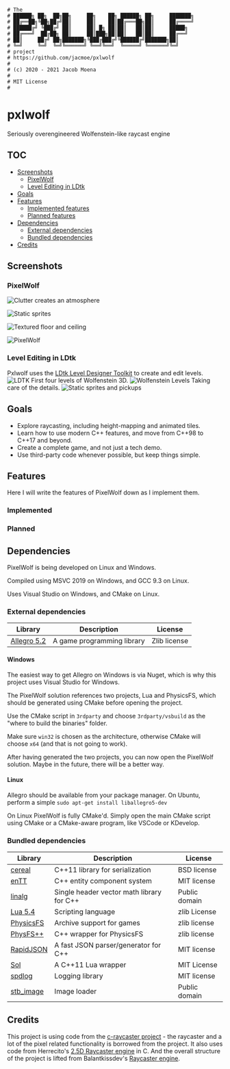 
    # The
    # ██████╗ ██╗  ██╗██╗     ██╗    ██╗ ██████╗ ██╗     ███████╗
    # ██╔══██╗╚██╗██╔╝██║     ██║    ██║██╔═══██╗██║     ██╔════╝
    # ██████╔╝ ╚███╔╝ ██║     ██║ █╗ ██║██║   ██║██║     █████╗  
    # ██╔═══╝  ██╔██╗ ██║     ██║███╗██║██║   ██║██║     ██╔══╝  
    # ██║     ██╔╝ ██╗███████╗╚███╔███╔╝╚██████╔╝███████╗██║     
    # ╚═╝     ╚═╝  ╚═╝╚══════╝ ╚══╝╚══╝  ╚═════╝ ╚══════╝╚═╝     
    # project
    # https://github.com/jacmoe/pxlwolf
    #
    # (c) 2020 - 2021 Jacob Moena
    #
    # MIT License
    #

# pxlwolf
Seriously overengineered Wolfenstein-like raycast engine

## TOC

- [Screenshots](#Screenshots)
  - [PixelWolf](#PixelWolf)
  - [Level Editing in LDtk](#Level-Editing-in-LDtk)
- [Goals](#Goals)
- [Features](#Goals)
  - [Implemented features](#Implemented-features)
  - [Planned features](#Planned-features)
- [Dependencies](#Dependencies)
  - [External dependencies](#External-dependencies)
  - [Bundled dependencies](#Bundled-dependencies)
- [Credits](#Credits)


## Screenshots
### PixelWolf 
![Clutter creates an atmosphere][clutter]

![Static sprites][sprites]

![Textured floor and ceiling][corridor]

![PixelWolf][pxlwolf]


### Level Editing in LDtk
Pxlwolf uses the [LDtk Level Designer Toolkit][ldtk_link] to create and edit levels.
![LDTK][ldtk]
First four levels of Wolfenstein 3D.
![Wolfenstein Levels][ldtklevels]
Taking care of the details.
![Static sprites and pickups][detailing]

## Goals
- Explore raycasting, including height-mapping and animated tiles.
- Learn how to use modern C++ features, and move from C++98 to C++17 and beyond.
- Create a complete game, and not just a tech demo.
- Use third-party code whenever possible, but keep things simple.

## Features
Here I will write the features of PixelWolf down as I implement them.
### Implemented
### Planned

## Dependencies
PixelWolf is being developed on Linux and Windows.

Compiled using MSVC 2019 on Windows, and GCC 9.3 on Linux.

Uses Visual Studio on Windows, and CMake on Linux.

### External dependencies
|Library|Description|License|
|-------|-----------|-------|
|[Allegro 5.2][allegro]|A game programming library|Zlib license|

#### Windows
The easiest way to get Allegro on Windows is via Nuget, which is why this project uses Visual Studio for Windows.

The PixelWolf solution references two projects, Lua and PhysicsFS, which should be generated using CMake before opening the project.

Use the CMake script in `3rdparty` and choose `3rdparty/vsbuild` as the "where to build the binaries" folder.

Make sure `win32` is chosen as the architecture, otherwise CMake will choose `x64` (and that is not going  to work).

After having generated the two projects, you can now open the PixelWolf solution. Maybe in the future, there will be a better way.


#### Linux
Allegro should be available from your package manager. On Ubuntu, perform a simple ```sudo apt-get install liballegro5-dev```


On Linux PixelWolf is fully CMake'd. Simply open the main CMake script using CMake or a CMake-aware program, like VSCode or KDevelop.


### Bundled dependencies
|Library|Description|License|
|-------|-----------|-------|
|[cereal][cereal]|C++11 library for serialization|BSD license|
|[enTT][entt]|C++ entity component system|MIT license|
|[linalg][linalg]|Single header vector math library for C++|Public domain|
|[Lua 5.4][lua]|Scripting language|zlib License|
|[PhysicsFS ][physfs]|Archive support for games|zlib license|
|[PhysFS++][physpp]|C++ wrapper for PhysicsFS|zlib license|
|[RapidJSON][rapidjson]|A fast JSON parser/generator for C++|MIT license|
|[Sol][sol]|A C++11 Lua wrapper|MIT License|
|[spdlog][spdlog]|Logging library|MIT license|
|[stb_image][stbimage]|Image loader|Public domain|


## Credits

This project is using code from the [c-raycaster project][cray] - the raycaster and a lot of the pixel related functionality is borrowed from the project. It also uses code from Herrecito's [2.5D Raycaster engine][herrecito] in C. And the overall structure of the project is lifted from Balantkissdev's [Raycaster engine][balantkiss].


[pxlwolf]: https://github.com/jacmoe/pxlwolf/raw/main/screenshots/Screenshot.jpg "Screenshot of PixelWolf"
[corridor]: https://github.com/jacmoe/pxlwolf/raw/main/screenshots/corridor.png "Textured wall and ceiling"
[detailing]: https://github.com/jacmoe/pxlwolf/raw/main/screenshots/detailing.png "Taking care of the details"
[clutter]: https://github.com/jacmoe/pxlwolf/raw/main/screenshots/clutter.png "Creating an atmosphere"
[sprites]: https://github.com/jacmoe/pxlwolf/raw/main/screenshots/sprites.png "Static sprites"
[ldtk]: https://github.com/jacmoe/pxlwolf/raw/main/screenshots/LevelEditing.jpg "Level editing in LDTK"
[ldtklevels]: https://github.com/jacmoe/pxlwolf/raw/main/screenshots/ldtklevels.png "First four levels of Wolf3d"

[ldtk_link]: https://ldtk.io/ "LDtk Level Designer Toolkit"

[herrecito]: https://github.com/herrecito/engine "Herrecito's 2.5D Raycaster engine in C"
[balantkiss]: https://github.com/balintkissdev/raycaster-engine "Balantkissdev's Raycaster engine"
[cray]: https://github.com/ckinvents/c-raycaster "c-raycaster project by ckinvents"

[allegro]: https://liballeg.org/ "A game programming library"
[cereal]: https://uscilab.github.io/cereal/ "C++11 library for serialization"
[entt]: https://github.com/skypjack/entt "C++ entity component system"
[linalg]: https://github.com/sgorsten/linalg "Single header vector math library for C++"
[lua]: https://www.lua.org/download.html "Scripting language"
[physfs]: https://www.icculus.org/physfs/ "Archive support for games"
[physpp]: https://github.com/kahowell/physfs-cpp "C++ wrapper for PhysicsFS"
[rapidjson]: https://rapidjson.org/ "A fast JSON parser/generator for C++"
[sol]: https://github.com/ThePhD/sol "A C++11 Lua wrapper"
[spdlog]: https://github.com/gabime/spdlog "Logging library"
[stbimage]: https://github.com/nothings/stb "Image loader"
